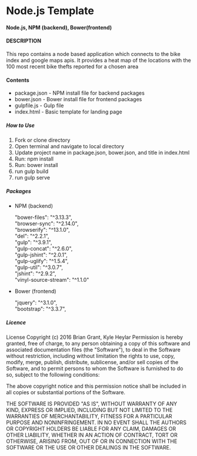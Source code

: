 # Node.js Template
#### Node.js, NPM (backend), Bower(frontend)
#### DESCRIPTION

This repo contains a node based application which connects to the bike index and google maps apis. It provides a heat map of the locations with the 100 most recent bike thefts reported for a chosen area
#### Contents

* package.json - NPM install file for backend packages
* bower.json - Bower install file for frontend packages
* gulpfile.js - Gulp file
* index.html - Basic template for landing page

##### How to Use

1. Fork or clone directory
2. Open terminal and navigate to local directory
3. Update project name in package.json, bower.json, and title in index.html
4. Run: npm install
5. Run: bower install
6. run gulp build
7. run gulp serve

##### Packages

* NPM (backend)

    "bower-files": "^3.13.3",<br>
    "browser-sync": "^2.14.0",<br>
    "browserify": "^13.1.0",<br>
    "del": "^2.2.1",<br>
    "gulp": "^3.9.1",<br>
    "gulp-concat": "^2.6.0",<br>
    "gulp-jshint": "^2.0.1",<br>
    "gulp-uglify": "^1.5.4",<br>
    "gulp-util": "^3.0.7",<br>
    "jshint": "^2.9.2",<br>
    "vinyl-source-stream": "^1.1.0"<br>

* Bower (frontend)

    "jquery": "^3.1.0",<br>
    "bootstrap": "^3.3.7",<br>


##### Licence

License Copyright (c) 2016 Brian Grant, Kyle Heylar
Permission is hereby granted, free of charge, to any person obtaining a copy of this software and associated documentation files (the "Software"), to deal in the Software without restriction, including without limitation the rights to use, copy, modify, merge, publish, distribute, sublicense, and/or sell copies of the Software, and to permit persons to whom the Software is furnished to do so, subject to the following conditions:

The above copyright notice and this permission notice shall be included in all copies or substantial portions of the Software.

THE SOFTWARE IS PROVIDED "AS IS", WITHOUT WARRANTY OF ANY KIND, EXPRESS OR IMPLIED, INCLUDING BUT NOT LIMITED TO THE WARRANTIES OF MERCHANTABILITY, FITNESS FOR A PARTICULAR PURPOSE AND NONINFRINGEMENT. IN NO EVENT SHALL THE AUTHORS OR COPYRIGHT HOLDERS BE LIABLE FOR ANY CLAIM, DAMAGES OR OTHER LIABILITY, WHETHER IN AN ACTION OF CONTRACT, TORT OR OTHERWISE, ARISING FROM, OUT OF OR IN CONNECTION WITH THE SOFTWARE OR THE USE OR OTHER DEALINGS IN THE SOFTWARE.
